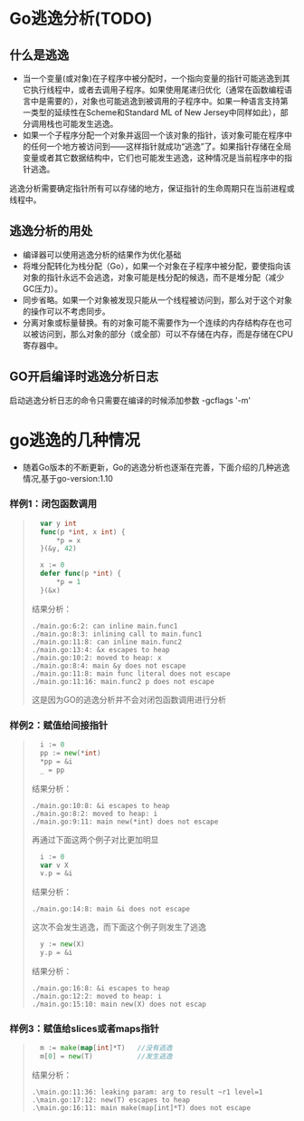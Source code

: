 
# Go逃逸分析(TODO)
## 什么是逃逸
* 当一个变量(或对象)在子程序中被分配时，一个指向变量的指针可能逃逸到其它执行线程中，或者去调用子程序。如果使用尾递归优化（通常在函数编程语言中是需要的），对象也可能逃逸到被调用的子程序中。如果一种语言支持第一类型的延续性在Scheme和Standard ML of New Jersey中同样如此），部分调用栈也可能发生逃逸。
* 如果一个子程序分配一个对象并返回一个该对象的指针，该对象可能在程序中的任何一个地方被访问到——这样指针就成功“逃逸”了。如果指针存储在全局变量或者其它数据结构中，它们也可能发生逃逸，这种情况是当前程序中的指针逃逸。

逃逸分析需要确定指针所有可以存储的地方，保证指针的生命周期只在当前进程或线程中。

## 逃逸分析的用处
* 编译器可以使用逃逸分析的结果作为优化基础
* 将堆分配转化为栈分配（Go），如果一个对象在子程序中被分配，要使指向该对象的指针永远不会逃逸，对象可能是栈分配的候选，而不是堆分配（减少GC压力）。
* 同步省略。如果一个对象被发现只能从一个线程被访问到，那么对于这个对象的操作可以不考虑同步。
* 分离对象或标量替换。有的对象可能不需要作为一个连续的内存结构存在也可以被访问到，那么对象的部分（或全部）可以不存储在内存，而是存储在CPU寄存器中。

## GO开启编译时逃逸分析日志
启动逃逸分析日志的命令只需要在编译的时候添加参数  -gcflags '-m'
   

# go逃逸的几种情况
* 随着Go版本的不断更新，Go的逃逸分析也逐渐在完善，下面介绍的几种逃逸情况,基于go-version:1.10
### 样例1：闭包函数调用 
> ```go
> 	var y int
> 	func(p *int, x int) {
> 		*p = x
> 	}(&y, 42)
> 
> 	x := 0
> 	defer func(p *int) {
> 		*p = 1
> 	}(&x)
> ```
> 结果分析：
> ```
> ./main.go:6:2: can inline main.func1
> ./main.go:8:3: inlining call to main.func1
> ./main.go:11:8: can inline main.func2
> ./main.go:13:4: &x escapes to heap
> ./main.go:10:2: moved to heap: x
> ./main.go:8:4: main &y does not escape
> ./main.go:11:8: main func literal does not escape
> ./main.go:11:16: main.func2 p does not escape
> ```
> 这是因为GO的逃逸分析并不会对闭包函数调用进行分析

### 样例2：赋值给间接指针
> ```go
>   i := 0
>   pp := new(*int)
>   *pp = &i
>   _ = pp
> ```
> 结果分析：
> ```
> ./main.go:10:8: &i escapes to heap
> ./main.go:8:2: moved to heap: i
> ./main.go:9:11: main new(*int) does not escape
> ```
> 再通过下面这两个例子对比更加明显  
> ```go
> 	i := 0
> 	var v X
> 	v.p = &i
> ```
> 结果分析：
> ```
> ./main.go:14:8: main &i does not escape
> ```
> 这次不会发生逃逸，而下面这个例子则发生了逃逸
> ```go
> 	y := new(X)
> 	y.p = &i 
> ```
> 结果分析：
> ```
> ./main.go:16:8: &i escapes to heap
> ./main.go:12:2: moved to heap: i
> ./main.go:15:10: main new(X) does not escap
> ```


### 样例3：赋值给slices或者maps指针
> ```go
> 	m := make(map[int]*T) 	//没有逃逸
> 	m[0] = new(T)           //发生逃逸
> ```
> 结果分析：
> ```
> .\main.go:11:36: leaking param: arg to result ~r1 level=1
> .\main.go:17:12: new(T) escapes to heap
> .\main.go:16:11: main make(map[int]*T) does not escape
> ```

